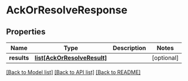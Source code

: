 # AckOrResolveResponse

## Properties
Name | Type | Description | Notes
------------ | ------------- | ------------- | -------------
**results** | [**list[AckOrResolveResult]**](AckOrResolveResult.md) |  | [optional] 

[[Back to Model list]](../README.md#documentation-for-models) [[Back to API list]](../README.md#documentation-for-api-endpoints) [[Back to README]](../README.md)


